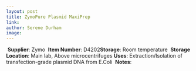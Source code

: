 ```yaml
---
layout: post 
title: ZymoPure Plasmid MaxiPrep 
link: 
author: Serene Durham
image: 
---
```

​
**Supplier**: Zymo
​
**Item Number**: D4202
​
**Storage**: Room temperature
​
**Storage Location**: Main lab, Above microcentrifuges
​
**Uses**: Extraction/Isolation of transfection-grade plasmid DNA from E.Coli
​
**Notes**: